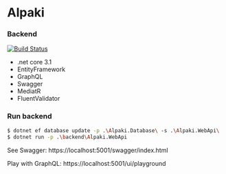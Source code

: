 # Alpaki

### Backend
[![Build Status](https://travis-ci.org/arborQ/Alpaki.svg?branch=master)](https://travis-ci.org/arborQ/Alpaki)

* .net core 3.1
* EntityFramework
* GraphQL
* Swagger
* MediatR
* FluentValidator

### Run backend

```sh
$ dotnet ef database update -p .\Alpaki.Database\ -s .\Alpaki.WebApi\
$ dotnet run -p .\backend\Alpaki.WebApi
```

See Swagger:
https://localhost:5001/swagger/index.html

Play with GraphQL:
https://localhost:5001/ui/playground